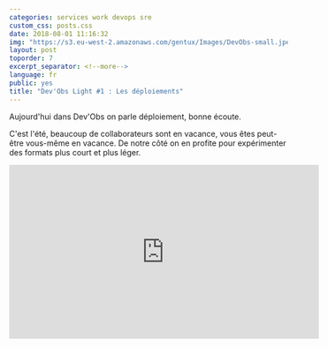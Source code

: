 ```yaml
---
categories: services work devops sre
custom_css: posts.css
date: 2018-08-01 11:16:32
img: "https://s3.eu-west-2.amazonaws.com/gentux/Images/DevObs-small.jpeg"
layout: post
toporder: 7
excerpt_separator: <!--more-->
language: fr
public: yes
title: "Dev'Obs Light #1 : Les déploiements"
---
```


Aujourd'hui dans Dev'Obs on parle déploiement, bonne écoute.

C'est l'été, beaucoup de collaborateurs sont en vacance, vous êtes peut-être
vous-même en vacance. De notre côté on en profite pour expérimenter des formats
plus court et plus léger.

<!--more-->

<iframe width="560" height="315" src="https://www.youtube.com/embed/FX2nUyNpWB0" frameborder="0" allow="autoplay; encrypted-media" allowfullscreen></iframe>
